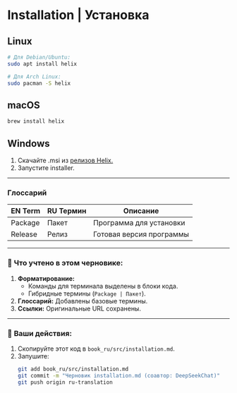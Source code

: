 <!-- Translated by @vBuresh with DeepSeekChat -->  

# Installation | Установка  

## Linux  
```bash  
# Для Debian/Ubuntu:  
sudo apt install helix  

# Для Arch Linux:  
sudo pacman -S helix
```
## macOS
```bash
brew install helix
```

## Windows

1. Скачайте .msi из [релизов Helix.](https://github.com/helix-editor/helix/releases)
2. Запустите installer.

---

### Глоссарий

| EN Term | RU Термин | Описание                 |
| ------- | --------- | -----------------------  |
| Package |	Пакет     | Программа для установки  |
| Release |	Релиз     | Готовая версия программы |


---

### 🎯 **Что учтено в этом черновике:**  
1. **Форматирование:**  
   - Команды для терминала выделены в блоки кода.  
   - Гибридные термины (`Package | Пакет`).  
2. **Глоссарий:** Добавлены базовые термины.  
3. **Ссылки:** Оригинальные URL сохранены.  

---

### 📌 **Ваши действия:**  
1. Скопируйте этот код в `book_ru/src/installation.md`.  
2. Запушите:  
   ```bash  
   git add book_ru/src/installation.md  
   git commit -m "Черновик installation.md (соавтор: DeepSeekChat)"  
   git push origin ru-translation
   ```

